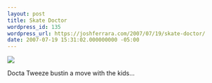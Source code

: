 ```yaml
---
layout: post
title: Skate Doctor
wordpress_id: 135
wordpress_url: https://joshferrara.com/2007/07/19/skate-doctor/
date: 2007-07-19 15:31:02.000000000 -05:00
---
```

<!--Mime Type of File is image/jpeg -->

<a href="https://joshferrara.com/wp-photos/20070719-163102-1.jpg"><img src="https://joshferrara.com/wp-photos/thumb.20070719-163102-1.jpg" /></a>

Docta Tweeze bustin a move with the kids...
